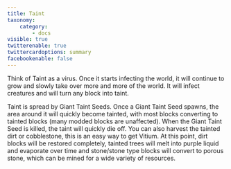```yaml
---
title: Taint
taxonomy:
    category:
        - docs
visible: true
twitterenable: true
twittercardoptions: summary
facebookenable: false
---
```


Think of Taint as a virus. Once it starts infecting the world, it will continue to grow and slowly take over more and more of the world. It will infect creatures and will turn any block into taint. 

Taint is spread by Giant Taint Seeds. Once a Giant Taint Seed spawns, the area around it will quickly become tainted, with most blocks converting to tainted blocks (many modded blocks are unaffected). When the Giant Taint Seed is killed, the taint will quickly die off. You can also harvest the tainted dirt or cobblestone, this is an easy way to get Vitium. At this point, dirt blocks will be restored completely, tainted trees will melt into purple liquid and evaporate over time and stone/stone type blocks will convert to porous stone, which can be mined for a wide variety of resources.